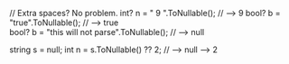 // Extra spaces? No problem.
int? n = " 9 ".ToNullable<int>(); // --> 9
bool? b = "true".ToNullable<bool>(); // --> true            
bool? b = "this will not parse".ToNullable<bool>(); // --> null

string s = null;
int n = s.ToNullable<int>() ?? 2;   // --> null --> 2

